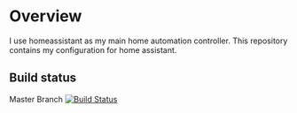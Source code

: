 # Overview
I use homeassistant as my main home automation controller.  This repository contains my configuration for home assistant.

## Build status
Master Branch [![Build Status](https://travis-ci.org/mlinnen/homeassistant-config.svg?branch=master)](https://travis-ci.org/mlinnen/homeassistant-config.svg?branch=master) 
